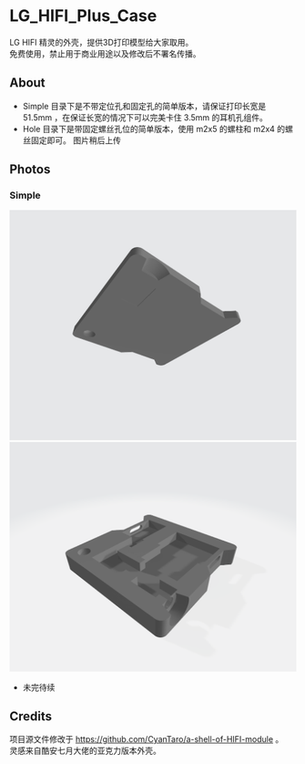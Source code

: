 # LG_HIFI_Plus_Case
LG HIFI 精灵的外壳，提供3D打印模型给大家取用。  
免费使用，禁止用于商业用途以及修改后不署名传播。  

## About
* Simple 目录下是不带定位孔和固定孔的简单版本，请保证打印长宽是 51.5mm ，在保证长宽的情况下可以完美卡住 3.5mm 的耳机孔组件。
* Hole 目录下是带固定螺丝孔位的简单版本，使用 m2x5 的螺柱和 m2x4 的螺丝固定即可。
图片稍后上传

## Photos
### Simple
![上盖](https://github.com/TachibanaSuzume/LG_HIFI_Plus_Case/blob/master/Simple/cover.png)
![下底](https://github.com/TachibanaSuzume/LG_HIFI_Plus_Case/blob/master/Simple/base.png)
* 未完待续

## Credits
项目源文件修改于 https://github.com/CyanTaro/a-shell-of-HIFI-module 。  
灵感来自酷安七月大佬的亚克力版本外壳。
